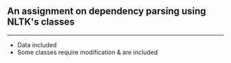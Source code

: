 ## An assignment on dependency parsing using NLTK's classes

***
- Data included
- Some classes require modification & are included
